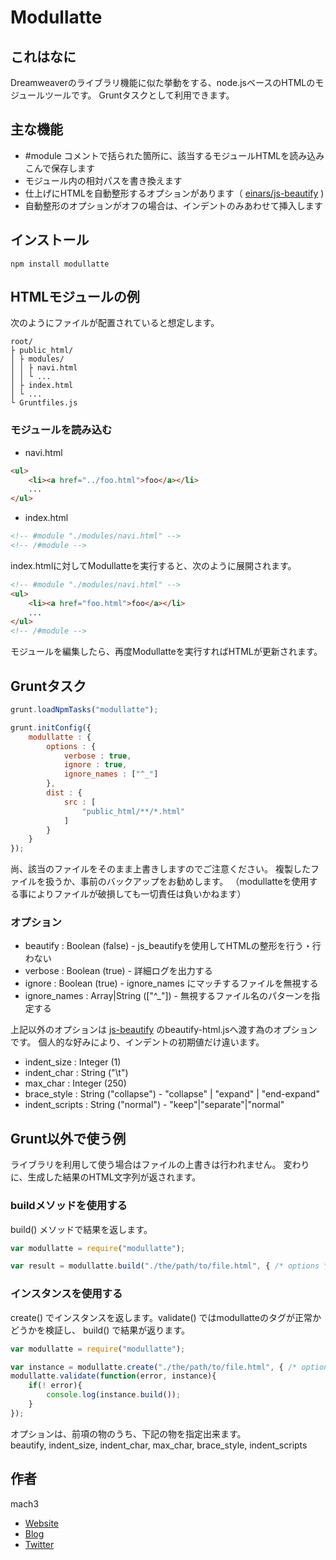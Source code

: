 
# Modullatte

## これはなに

Dreamweaverのライブラリ機能に似た挙動をする、node.jsベースのHTMLのモジュールツールです。
Gruntタスクとして利用できます。

## 主な機能

- #module コメントで括られた箇所に、該当するモジュールHTMLを読み込みこんで保存します
- モジュール内の相対パスを書き換えます
- 仕上げにHTMLを自動整形するオプションがあります（ [einars/js-beautify](https://github.com/einars/js-beautify) )
- 自動整形のオプションがオフの場合は、インデントのみあわせて挿入します

## インストール

```
npm install modullatte
```

## HTMLモジュールの例

次のようにファイルが配置されていると想定します。

```
root/
├ public_html/
│ ├ modules/
│ │ ├ navi.html
│ │ └ ...
│ ├ index.html
│ └ ...
└ Gruntfiles.js
```

### モジュールを読み込む

- navi.html 

```html
<ul>
	<li><a href="../foo.html">foo</a></li>
	...
</ul>
```

- index.html

```html
<!-- #module "./modules/navi.html" -->
<!-- /#module -->
```

index.htmlに対してModullatteを実行すると、次のように展開されます。

```html
<!-- #module "./modules/navi.html" -->
<ul>
	<li><a href="foo.html">foo</a></li>
	...
</ul>
<!-- /#module -->
```

モジュールを編集したら、再度Modullatteを実行すればHTMLが更新されます。


## Gruntタスク

```javascript
grunt.loadNpmTasks("modullatte");

grunt.initConfig({
	modullatte : {
		options : {
			verbose : true,
			ignore : true,
			ignore_names : ["^_"]
		},
		dist : {
			src : [
				"public_html/**/*.html"
			]
		}
	}
});
```

尚、該当のファイルをそのまま上書きしますのでご注意ください。
複製したファイルを扱うか、事前のバックアップをお勧めします。
（modullatteを使用する事によりファイルが破損しても一切責任は負いかねます）


### オプション

- beautify : Boolean (false) - js_beautifyを使用してHTMLの整形を行う・行わない
- verbose : Boolean (true) - 詳細ログを出力する
- ignore : Boolean (true) - ignore_names にマッチするファイルを無視する
- ignore_names : Array|String (["^_"]) - 無視するファイル名のパターンを指定する

上記以外のオプションは [js-beautify](https://github.com/einars/js-beautify) のbeautify-html.jsへ渡す為のオプションです。
個人的な好みにより、インデントの初期値だけ違います。

- indent_size : Integer (1)
- indent_char : String ("\t")
- max_char : Integer (250)
- brace_style : String ("collapse") - "collapse" | "expand" | "end-expand"
- indent_scripts : String ("normal") - "keep"|"separate"|"normal"

## Grunt以外で使う例

ライブラリを利用して使う場合はファイルの上書きは行われません。
変わりに、生成した結果のHTML文字列が返されます。

### buildメソッドを使用する

build() メソッドで結果を返します。

```javascript
var modullatte = require("modullatte");

var result = modullatte.build("./the/path/to/file.html", { /* options */ });
```

### インスタンスを使用する

create() でインスタンスを返します。validate() ではmodullatteのタグが正常かどうかを検証し、
build() で結果が返ります。

```javascript
var modullatte = require("modullatte");

var instance = modullatte.create("./the/path/to/file.html", { /* options */ });
modullatte.validate(function(error, instance){
	if(! error){
		console.log(instance.build());
	}
});
```

オプションは、前項の物のうち、下記の物を指定出来ます。  
beautify, indent_size, indent_char, max_char, brace_style, indent_scripts



## 作者

mach3

- [Website](http://www.mach3.jp)
- [Blog](http://blog.mach3.jp)
- [Twitter](http://twitter.com/mach3ss)
